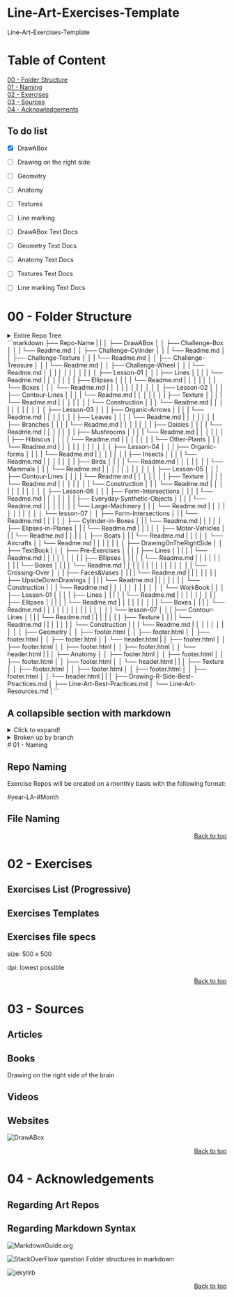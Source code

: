 # Line-Art-Exercises-Template
Line-Art-Exercises-Template


# Table of Content

[00 - Folder Structure](#00---Folder-Structure) </br>
[01 - Naming](#01---Naming) </br>
[02 - Exercises](#02---Exercises) </br>
[03 - Sources](#03---sources) </br>
[04 - Acknowledgements](#04---Acknowledgements)

## To do list


- [x] DrawABox
- [ ] Drawing on the right side
- [ ] Geometry
- [ ] Anatomy
- [ ] Textures
- [ ] Line marking
- [ ] DrawABox Text Docs
- [ ] Geometry Text Docs
- [ ] Anatomy Text Docs
- [ ] Textures Text Docs
- [ ] Line marking Text Docs



# 00 - Folder Structure 
<details>
 <summary> Entire Repo Tree <summary> 
```markdown
├── Repo-Name
|   |
│   ├── DrawABox
│   │   ├── Challenge-Box
│   │   |   └── Readme.md
│   │   ├── Challenge-Cylinder
│   │   |   └── Readme.md
│   │   ├── Challenge-Texture
│   │   |   └── Readme.md
│   │   ├── Challenge-Treasure
│   │   |   └── Readme.md
│   │   ├── Challenge-Wheel
│   │   |   └── Readme.md
│   │   |
│   │   |
│   │   |
│   │   ├── Lesson-01
│   │   |   ├── Lines
│   |   │   |   └── Readme.md
|   │   │   |   
│   │   |   ├── Ellipses
│   |   │   |   └── Readme.md
|   │   │   |   
│   │   |   └── Boxes
│   |   │       └── Readme.md
|   │   │ 
|   │   │ 
|   │   │ 
│   │   ├── Lesson-02
│   │   |   ├── Contour-Lines
│   |   │   |   └── Readme.md
|   │   │   |   
│   │   |   ├── Texture
│   |   │   |   └── Readme.md
|   │   │   |   
│   │   |   └── Construction
│   |   │       └── Readme.md
|   │   │   
|   │   │ 
|   │   │ 
│   │   ├── Lesson-03
│   │   |   ├── Organic-Arrows
│   |   │   |   └── Readme.md
|   │   │   |   
│   │   |   ├── Leaves
│   |   │   |   └── Readme.md
|   │   │   | 
│   │   |   ├── Branches
│   |   │   |   └── Readme.md
|   │   │   |  
│   │   |   ├── Daisies
│   |   │   |   └── Readme.md
|   │   │   |   
│   │   |   ├── Mushrooms
│   |   │   |   └── Readme.md
|   │   │   | 
│   │   |   ├── Hibiscus
│   |   │   |   └── Readme.md
|   │   │   |  
│   │   |   └── Other-Plants
│   |   │       └── Readme.md
|   │   │   
|   │   │ 
|   │   │  
│   │   ├── Lesson-04
│   │   |   ├── Organic-forms
│   |   │   |   └── Readme.md
|   │   │   |   
│   │   |   ├── Insects
│   |   │   |   └── Readme.md
|   │   │   |   
│   │   |   ├── Birds
│   |   │   |   └── Readme.md
|   │   │   |   
│   │   |   └── Mammals
│   |   │       └── Readme.md
|   │   │   
|   │   │ 
|   │   │  
│   │   ├── Lesson-05
│   │   |   ├── Contour-Lines
│   |   │   |   └── Readme.md
|   │   │   |   
│   │   |   ├── Texture
│   |   │   |   └── Readme.md
|   │   │   |   
│   │   |   └── Construction
│   |   │       └── Readme.md
|   │   │   
|   │   │ 
|   │   │    
│   │   ├── Lesson-06
│   │   |   ├── Form-Intersections
│   |   │   |   └── Readme.md
|   │   │   |   
│   │   |   ├── Everyday-Synthetic-Objects
│   |   │   |   └── Readme.md
|   │   │   |   
│   │   |   └── Large-Machinery
│   |   │       └── Readme.md
|   │   │   
|   │   │ 
|   │   │   
│   │   └── lesson-07
│   │       ├── Form-Intersections
│   |       |   └── Readme.md
|   │       |   
│   │       ├── Cylinder-in-Boxes
│   |       |   └── Readme.md
|   │       |   
│   │       ├── Elipses-in-Planes
│   |       |   └── Readme.md
|   │       |   
│   │       ├── Motor-Vehicles
│   |       |   └── Readme.md
|   │       |   
│   │       ├── Boats
│   |       |   └── Readme.md
|   │       | 
│   │       └── Aircrafts
│   |           └── Readme.md
|   │      
|   │    
|   │    
│   ├── DrawingOnTheRightSide
│   │   ├── TextBook
|   │   │   ├── Pre-Exercises
│   |   │   |   ├── Lines
│   |   |   │   |   └── Readme.md
|   │   |   │   |   
│   │   |   |   ├── Ellipses
│   |   |   │   |   └── Readme.md
|   │   |   │   |   
│   │   |   |   └── Boxes
│   |   |   │       └── Readme.md
|   │   |   │   
|   │   |   │ 
|   │   |   │   
│   │   |   └── Crossing-Over
│   │   |       ├── Faces&Vases
│   |   |       |   └── Readme.md
|   |   │       |   
│   |   │       ├── UpsideDownDrawings
│   |   |       |   └── Readme.md
|   |   │       |   
│   |   │       └── Construction
|   │   |           └── Readme.md
|   │   │ 
|   │   │   
|   │   │   
│   │   └── WorkBook
|   │   │   ├── Lesson-01
│   |   │   |   ├── Lines
│   |   |   │   |   └── Readme.md
|   │   |   │   |   
│   │   |   |   ├── Ellipses
│   |   |   │   |   └── Readme.md
|   │   |   │   |   
│   │   |   |   └── Boxes
│   |   |   │       └── Readme.md
|   │   |   │   
|   │   |   │ 
|   │   |   │   
│   │   |   └── lesson-07
│   │   |       ├── Contour-Lines
│   |   |       |   └── Readme.md
|   |   │       |   
│   |   │       ├── Texture
│   |   |       |   └── Readme.md
|   |   │       |   
│   |   │       └── Construction
|   │   |           └── Readme.md
|   │   │ 
|   │   │   
|   │   │   
│   ├── Geometry
│   │   ├── footer.html
│   │   ├── footer.html
│   │   ├── footer.html
│   │   ├── footer.html
│   │   └── header.html
|   │       ├── footer.html
│   │       ├── footer.html
│   │       ├── footer.html
│   │       ├── footer.html
│   │       └── header.html
|   |
│   ├── Anatomy
│   │   ├── footer.html
│   │   ├── footer.html
│   │   ├── footer.html
│   │   ├── footer.html
│   │   └── header.html
|   |
│   ├── Texture
│   │   ├── footer.html
│   │   ├── footer.html
│   │   ├── footer.html
│   │   ├── footer.html
│   │   └── header.html
|   |
│   ├── Drawing-R-Side-Best-Ptractices.md
│   ├── Line-Art-Best-Practices.md
│   └── Line-Art-Resources.md
|
```
</details>
 
  ## A collapsible section with markdown
<details>
  <summary>Click to expand!</summary>
  
```python
def func():
    return 'hello, world!'
```
</details>

<details>
  <summary>Broken up by branch</summary>
  <details>
  <summary>DrawAbox</summary>
  </details>
  <details>
  <summary>RightSideOfTheBrain</summary>
  </details>
</details>
# 01 - Naming

## Repo Naming

Exercise Repos will be created on a monthly basis with the following format:

#year-LA-#Month

## File Naming


<p align="right"><a href="#top">Back to top</a></p>


# 02 - Exercises

## Exercises List (Progressive)

## Exercises Templates

## Exercises file specs

size:
500 x 500 

dpi:
lowest possible

<p align="right"><a href="#top">Back to top</a></p>

# 03 - Sources

## Articles

## Books

Drawing on the right side of the brain

## Videos

## Websites
![DrawABox](https://drawabox.com)

<p align="right"><a href="#top">Back to top</a></p>

# 04 - Acknowledgements

## Regarding Art Repos


## Regarding Markdown Syntax

![MarkdownGuide.org](https://www.markdownguide.org/)

![StackOverFlow question Folder structures in markdown](https://stackoverflow.com/questions/19699059/representing-directory-file-structure-in-markdown-syntax)

![jekyllrb](http://jekyllrb.com/docs/structure/)


<p align="right"><a href="#top">Back to top</a></p>
